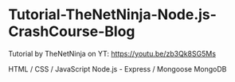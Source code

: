 # Tutorial-TheNetNinja-Node.js-CrashCourse-Blog

Tutorial by TheNetNinja on YT: https://youtu.be/zb3Qk8SG5Ms

HTML / CSS / JavaScript
Node.js - Express / Mongoose
MongoDB
